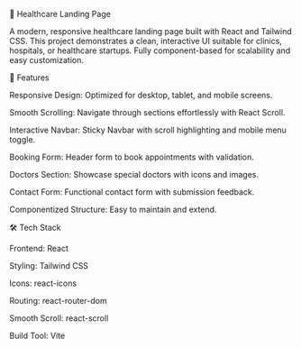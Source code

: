 🏥 Healthcare Landing Page

A modern, responsive healthcare landing page built with React and Tailwind CSS. This project demonstrates a clean, interactive UI suitable for clinics, hospitals, or healthcare startups. Fully component-based for scalability and easy customization.
   
🌟 Features    

Responsive Design: Optimized for desktop, tablet, and mobile screens.

Smooth Scrolling: Navigate through sections effortlessly with React Scroll. 

Interactive Navbar: Sticky Navbar with scroll highlighting and mobile menu toggle.

Booking Form: Header form to book appointments with validation.

Doctors Section: Showcase special doctors with icons and images.

Contact Form: Functional contact form with submission feedback.

Componentized Structure: Easy to maintain and extend.

🛠 Tech Stack

Frontend: React

Styling: Tailwind CSS

Icons: react-icons

Routing: react-router-dom 

Smooth Scroll: react-scroll

Build Tool: Vite
